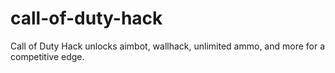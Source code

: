 # call-of-duty-hack
Call of Duty Hack unlocks aimbot, wallhack, unlimited ammo, and more for a competitive edge.
